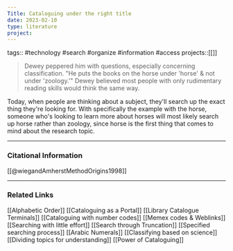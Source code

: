 ```yaml
---
Title: Cataloguing under the right title
date: 2023-02-10
type: literature
project:
---
```

tags:: #technology #search #organize #information #access 
projects::[[]]

> Dewey peppered him with questions, especially concerning classification. "He puts the books on the horse under 'horse' & not under 'zoology.'" Dewey believed most people with only rudimentary reading skills would think the same way.

Today, when people are thinking about a subject, they'll search up the exact thing they're looking for. With specifically the example with the horse, someone who's looking to learn more about horses will most likely search up horse rather than zoology, since horse is the first thing that comes to mind about the research topic.

---
### Citational Information

[[@wiegandAmherstMethodOrigins1998]]

---

### Related Links

[[Alphabetic Order]]
[[Cataloguing as a Portal]]
[[Library Catalogue Terminals]]
[[Cataloguing with number codes]]
[[Memex codes & Weblinks]]
[[Searching with little effort]]
[[Search through Truncation]]
[[Specified searching process]]
[[Arabic Numerals]]
[[Classifying based on science]]
[[Dividing topics for understanding]]
[[Power of Cataloguing]]